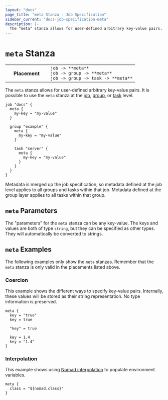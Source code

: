 ```yaml
---
layout: "docs"
page_title: "meta Stanza - Job Specification"
sidebar_current: "docs-job-specification-meta"
description: |-
  The "meta" stanza allows for user-defined arbitrary key-value pairs.
---
```


# `meta` Stanza

<table class="table table-bordered table-striped">
  <tr>
    <th width="120">Placement</th>
    <td>
      <code>job -> **meta**</code>
      <br>
      <code>job -> group -> **meta**</code>
      <br>
      <code>job -> group -> task -> **meta**</code>
    </td>
  </tr>
</table>

The `meta` stanza allows for user-defined arbitrary key-value pairs. It is
possible to use the `meta` stanza at the [job][], [group][], or [task][] level.

```hcl
job "docs" {
  meta {
    my-key = "my-value"
  }

  group "example" {
    meta {
      my-key = "my-value"
    }

    task "server" {
      meta {
        my-key = "my-value"
      }
    }
  }
}
```

Metadata is merged up the job specification, so metadata defined at the job
level applies to all groups and tasks within that job. Metadata defined at the
group layer applies to all tasks within that group.

## `meta` Parameters

The "parameters" for the `meta` stanza can be any key-value. The keys and values
are both of type `string`, but they can be specified as other types. They will
automatically be converted to strings.

## `meta` Examples

The following examples only show the `meta` stanzas. Remember that the
`meta` stanza is only valid in the placements listed above.

### Coercion

This example shows the different ways to specify key-value pairs. Internally,
these values will be stored as their string representation. No type information
is preserved.

```hcl
meta {
  key = "true"
  key = true

  "key" = true

  key = 1.4
  key = "1.4"
}
```

### Interpolation

This example shows using [Nomad interpolation][interpolation] to populate
environment variables.

```hcl
meta {
  class = "${nomad.class}"
}
```

[job]: /docs/job-specification/job.html "Nomad job Job Specification"
[group]: /docs/job-specification/group.html "Nomad group Job Specification"
[task]: /docs/job-specification/task.html "Nomad task Job Specification"
[interpolation]: /docs/runtime/interpolation.html "Nomad interpolation"
